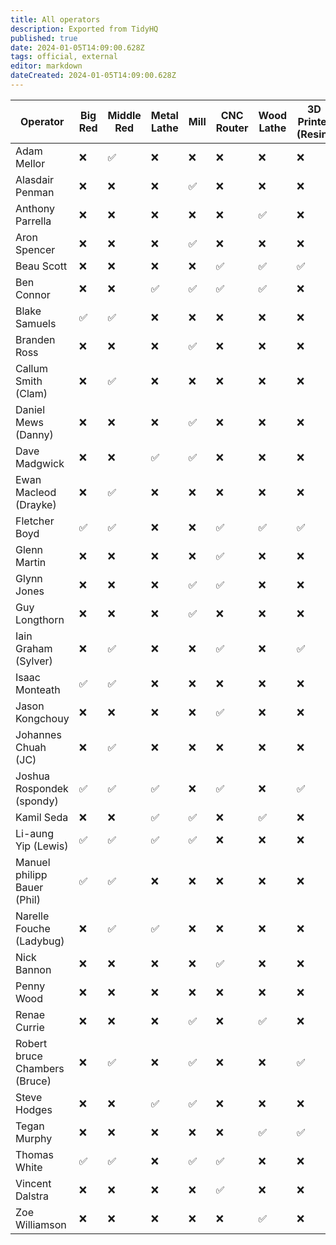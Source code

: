```yaml
---
title: All operators
description: Exported from TidyHQ
published: true
date: 2024-01-05T14:09:00.628Z
tags: official, external
editor: markdown
dateCreated: 2024-01-05T14:09:00.628Z
---
```


| Operator | Big Red | Middle Red | Metal Lathe | Mill | CNC Router | Wood Lathe | 3D Printer (Resin) | 3D Printer (FDM) |
| --- | --- | --- | --- | --- | --- | --- | --- | --- |
| Adam Mellor | ❌ | ✅ | ❌ | ❌ | ❌ | ❌ | ❌ | ❌ | 
| Alasdair Penman | ❌ | ❌ | ❌ | ✅ | ❌ | ❌ | ❌ | ❌ | 
| Anthony Parrella | ❌ | ❌ | ❌ | ❌ | ❌ | ✅ | ❌ | ❌ | 
| Aron Spencer | ❌ | ❌ | ❌ | ✅ | ❌ | ❌ | ❌ | ❌ | 
| Beau Scott | ❌ | ❌ | ❌ | ❌ | ✅ | ✅ | ✅ | ✅ | 
| Ben Connor | ❌ | ❌ | ✅ | ✅ | ✅ | ✅ | ❌ | ✅ | 
| Blake Samuels | ✅ | ✅ | ❌ | ❌ | ❌ | ❌ | ❌ | ❌ | 
| Branden Ross | ❌ | ❌ | ❌ | ✅ | ❌ | ❌ | ❌ | ❌ | 
| Callum Smith (Clam) | ❌ | ✅ | ❌ | ❌ | ❌ | ❌ | ❌ | ❌ | 
| Daniel Mews (Danny) | ❌ | ❌ | ❌ | ✅ | ❌ | ❌ | ❌ | ❌ | 
| Dave Madgwick | ❌ | ❌ | ✅ | ✅ | ❌ | ❌ | ❌ | ❌ | 
| Ewan Macleod (Drayke) | ❌ | ✅ | ❌ | ❌ | ❌ | ❌ | ❌ | ❌ | 
| Fletcher Boyd | ✅ | ✅ | ❌ | ❌ | ✅ | ✅ | ✅ | ✅ | 
| Glenn Martin | ❌ | ❌ | ❌ | ❌ | ✅ | ❌ | ❌ | ❌ | 
| Glynn Jones | ❌ | ❌ | ❌ | ✅ | ✅ | ❌ | ❌ | ❌ | 
| Guy Longthorn | ❌ | ❌ | ❌ | ✅ | ❌ | ❌ | ❌ | ❌ | 
| Iain Graham (Sylver) | ❌ | ✅ | ❌ | ❌ | ✅ | ❌ | ✅ | ❌ | 
| Isaac Monteath | ✅ | ✅ | ❌ | ❌ | ❌ | ❌ | ❌ | ❌ | 
| Jason Kongchouy | ❌ | ❌ | ❌ | ❌ | ✅ | ❌ | ❌ | ❌ | 
| Johannes Chuah (JC) | ❌ | ✅ | ❌ | ❌ | ❌ | ❌ | ❌ | ❌ | 
| Joshua Rospondek (spondy) | ✅ | ✅ | ✅ | ❌ | ✅ | ❌ | ✅ | ✅ | 
| Kamil Seda | ❌ | ❌ | ✅ | ✅ | ❌ | ✅ | ❌ | ❌ | 
| Li-aung Yip (Lewis) | ✅ | ✅ | ✅ | ✅ | ❌ | ❌ | ❌ | ❌ | 
| Manuel philipp Bauer (Phil) | ✅ | ✅ | ❌ | ❌ | ❌ | ❌ | ❌ | ❌ | 
| Narelle Fouche (Ladybug) | ❌ | ✅ | ✅ | ❌ | ❌ | ❌ | ❌ | ❌ | 
| Nick Bannon | ❌ | ❌ | ❌ | ❌ | ✅ | ❌ | ❌ | ❌ | 
| Penny Wood | ❌ | ❌ | ❌ | ❌ | ❌ | ❌ | ❌ | ✅ | 
| Renae Currie | ❌ | ❌ | ❌ | ✅ | ❌ | ✅ | ❌ | ❌ | 
| Robert bruce Chambers (Bruce) | ❌ | ✅ | ❌ | ✅ | ❌ | ❌ | ✅ | ✅ | 
| Steve Hodges | ❌ | ❌ | ✅ | ✅ | ❌ | ❌ | ❌ | ❌ | 
| Tegan Murphy | ❌ | ❌ | ❌ | ❌ | ❌ | ✅ | ✅ | ❌ | 
| Thomas White | ✅ | ✅ | ❌ | ✅ | ✅ | ❌ | ❌ | ❌ | 
| Vincent Dalstra | ❌ | ❌ | ❌ | ❌ | ✅ | ❌ | ❌ | ❌ | 
| Zoe Williamson | ❌ | ❌ | ❌ | ❌ | ❌ | ✅ | ❌ | ❌ | 
